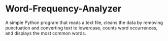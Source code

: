 # Word-Frequency-Analyzer
A simple Python program that reads a text file, cleans the data by removing punctuation and converting text to lowercase, counts word occurrences, and displays the most common words.
